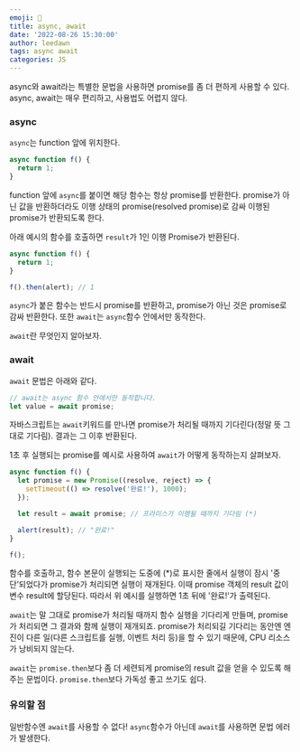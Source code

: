 ```yaml
---
emoji: 🧐
title: async, await
date: '2022-08-26 15:30:00'
author: leedawn
tags: async await
categories: JS
---
```


async와 await라는 특별한 문법을 사용하면 promise를 좀 더 편하게 사용할 수 있다. async, await는 매우 편리하고, 사용법도 어렵지 않다.

### async

`async`는 function 앞에 위치한다.

```javascript
async function f() {
  return 1;
}
```

function 앞에 `async`를 붙이면 해당 함수는 항상 promise를 반환한다. promise가 아닌 값을 반환하더라도 이행 상태의 promise(resolved promise)로 감싸 이행된 promise가 반환되도록 한다.

아래 예시의 함수를 호출하면 `result`가 1인 이행 Promise가 반환된다.

```javascript
async function f() {
  return 1;
}

f().then(alert); // 1
```

`async`가 붙은 함수는 반드시 promise를 반환하고, promise가 아닌 것은 promise로 감싸 반환한다. 또한 `await`는 `async`함수 안에서만 동작한다.

`await`란 무엇인지 알아보자.

### await

`await` 문법은 아래와 같다.

```javascript
// await는 async 함수 안에서만 동작합니다.
let value = await promise;
```

자바스크립트는 `await`키워드를 만나면 promise가 처리될 때까지 기다린다(정말 뜻 그대로 기다림). 결과는 그 이후 반환된다.

1초 후 실행되는 promise를 예시로 사용하여 `await`가 어떻게 동작하는지 살펴보자.

```javascript
async function f() {
  let promise = new Promise((resolve, reject) => {
    setTimeout(() => resolve('완료!'), 1000);
  });

  let result = await promise; // 프라미스가 이행될 때까지 기다림 (*)

  alert(result); // "완료!"
}

f();
```

함수를 호출하고, 함수 본문이 실행되는 도중에 (\*)로 표시한 줄에서 실행이 잠시 '중단’되었다가 promise가 처리되면 실행이 재개된다. 이때 promise 객체의 result 값이 변수 result에 할당된다. 따라서 위 예시를 실행하면 1초 뒤에 '완료!'가 출력된다.

`await`는 말 그대로 promise가 처리될 때까지 함수 실행을 기다리게 만들며, promise가 처리되면 그 결과와 함께 실행이 재개되죠. promise가 처리되길 기다리는 동안엔 엔진이 다른 일(다른 스크립트를 실행, 이벤트 처리 등)을 할 수 있기 때문에, CPU 리소스가 낭비되지 않는다.

`await`는 `promise.then`보다 좀 더 세련되게 promise의 result 값을 얻을 수 있도록 해주는 문법이다. `promise.then`보다 가독성 좋고 쓰기도 쉽다.

### 유의할 점

일반함수엔 `await`를 사용할 수 없다! `async`함수가 아닌데 `await`를 사용하면 문법 에러가 발생한다.
